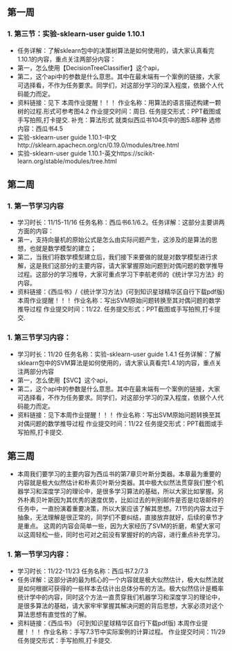 ## 第一周
### 1. 第三节：实验-sklearn-user guide 1.10.1

- 任务详解：了解sklearn包中的决策树算法是如何使用的，请大家认真看完1.10.1的内容，重点关注两部分内容：
- 第一，怎么使用【DecisionTreeClassifier】这个api，
- 第二，这个api中的参数是什么意思。其中在最末端有一个案例的链接，大家可选择看，不作为任务要求。同学们，对这部分学习的深入程度，依据个人代码能力而定。
- 资料链接：见下 本周作业提醒！！！ 作业名称：用算法的语言描述构建一颗树的过程.形式可参考图4.2 作业提交时间：周日. 任务提交形式：PPT截图或手写拍照,打卡提交. 补充：算法形式 就类似西瓜书104页中的图5.8那种 选修内容：西瓜书4.5
- 实验-sklearn-user guide 1.10.1-中文http://sklearn.apachecn.org/cn/0.19.0/modules/tree.html 
- 实验-sklearn-user guide 1.10.1-英文https://scikit-learn.org/stable/modules/tree.html
## 第二周
### 1. 第一节学习内容

- 学习时长：11/15-11/16 任务名称：西瓜书6.1/6.2。任务详解：这部分主要讲两方面的内容：
- 第一，支持向量机的原始公式是怎么由实际问题产生，这涉及的是算法的思想，也就是数学模型的建立；
- 第二，当我们将数学模型建立后，我们接下来要做的就是对数学模型进行求解，这是我们这部分的主要内容，请大家掌握原始问题到对偶问题的数学推导过程。这部分的学习推导，大家可重点学习下李航老师的《统计学习方法》的内容。
- 资料链接：《西瓜书》/《统计学习方法》(可到知识星球精华区自行下载pdf版) 本周作业提醒！！！ 作业名称：写出SVM原始问题转换至其对偶问题的数学推导过程 作业提交时间：11/22. 任务提交形式：PPT截图或手写拍照,打卡提交.


### 1. 第三节学习内容：

- 学习时长：11/20 任务名称：实验-sklearn-user guide 1.4.1 任务详解：了解sklearn包中的SVM算法是如何使用的，请大家认真看完1.4.1的内容，重点关注两部分内容
- 第一，怎么使用【SVC】这个api，
- 第二，这个api中的参数是什么意思。其中在最末端有一个案例的链接，大家可选择看，不作为任务要求。同学们，对这部分学习的深入程度，依据个人代码能力而定。 
- 资料链接：见下本周作业提醒！！！ 作业名称：写出SVM原始问题转换至其对偶问题的数学推导过程 作业提交时间：11/22 任务提交形式：PPT截图或手写拍照,打卡提交.
## 第三周

- 本周我们要学习的主要内容为西瓜书的第7章贝叶斯分类器。本章最为重要的内容就是极大似然估计和朴素贝叶斯分类器。其中极大似然法贯穿我们整个机器学习和深度学习的理论中，是很多学习算法的基础，所以大家比如掌握。另外朴素贝叶斯因为其优秀的速度优势，比如过去的判别邮件是否是垃圾邮件的任务中，一直扮演着重要决策，所以大家应该了解其思想。7.1节的内容太过于抽象，无法理解是很正常的，同学们不要纠结，直接放弃就好，后续的章节才是重点。
这周的内容会简单一些，因为大家经历了SVM的折磨，希望大家可以这周轻松一些，同时也可对之前没有掌握好的的内容，进行重点补充学习。
### 1. 第一节学习内容：
- 学习时长：11/22-11/23 任务名称：西瓜书7.2/7.3
- 任务详解：这部分讲的最为核心的一个内容就是极大似然估计，极大似然法就是如何根据可获得的一些样本去估计出总体分布的方法。极大似然估计是概率统计学中的内容，同时这个方法一直贯穿我们机器学习和深度学习的理论中，是很多算法的基础，请大家牢牢掌握其解决问题的背后思想，大家必须对这个算法思想有直觉性的了解。
- 资料链接：《西瓜书》 (可到知识星球精华区自行下载pdf版) 本周作业提醒！！！ 作业名称：手写7.3节中实际案例的计算过程。 作业提交时间：11/29 任务提交形式：手写拍照,打卡提交.






  
